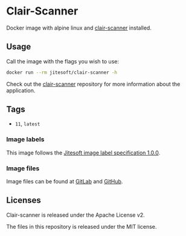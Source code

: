 # Clair-Scanner

Docker image with alpine linux and [clair-scanner](https://github.com/arminc/clair-scanner) installed.  

## Usage

Call the image with the flags you wish to use:

```bash
docker run --rm jitesoft/clair-scanner -h
```

Check out the [clair-scanner](https://github.com/arminc/clair-scanner) repository for more information about the application.

## Tags

* `11`, `latest`

### Image labels

This image follows the [Jitesoft image label specification 1.0.0](https://gitlab.com/snippets/1866155).

### Image files

Image files can be found at [GitLab](https://gitlab.com/jitesoft/dockerfiles/clair-scanner) and [GitHub](https://github.com/jitesoft/docker-clair-scanner).

## Licenses

Clair-scanner is released under the Apache License v2.

The files in this repository is released under the MIT license.
